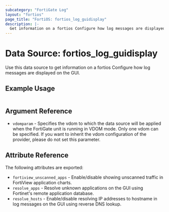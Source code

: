 ```yaml
---
subcategory: "FortiGate Log"
layout: "fortios"
page_title: "FortiOS: fortios_log_guidisplay"
description: |-
  Get information on a fortios Configure how log messages are displayed on the GUI.
---
```


# Data Source: fortios_log_guidisplay
Use this data source to get information on a fortios Configure how log messages are displayed on the GUI.


## Example Usage

```hcl

```

## Argument Reference

* `vdomparam` - Specifies the vdom to which the data source will be applied when the FortiGate unit is running in VDOM mode. Only one vdom can be specified. If you want to inherit the vdom configuration of the provider, please do not set this parameter.

## Attribute Reference

The following attributes are exported:

* `fortiview_unscanned_apps` - Enable/disable showing unscanned traffic in FortiView application charts.
* `resolve_apps` - Resolve unknown applications on the GUI using Fortinet's remote application database.
* `resolve_hosts` - Enable/disable resolving IP addresses to hostname in log messages on the GUI using reverse DNS lookup.
